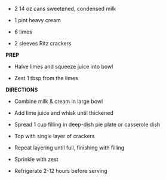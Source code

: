 -   2 14 oz cans sweetened, condensed milk

-   1 pint heavy cream

-   6 limes

-   2 sleeves Ritz crackers

**PREP**

-   Halve limes and squeeze juice into bowl

-   Zest 1 tbsp from the limes

**DIRECTIONS**

-   Combine milk & cream in large bowl

-   Add lime juice and whisk until thickened

-   Spread 1 cup filling in deep-dish pie plate or casserole dish

-   Top with single layer of crackers

-   Repeat layering until full, finishing with filling

-   Sprinkle with zest

-   Refrigerate 2-12 hours before serving
